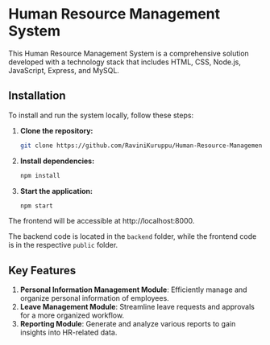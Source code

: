# Human Resource Management System

This Human Resource Management System is a comprehensive solution developed with a technology stack that includes HTML, CSS, Node.js, JavaScript, Express, and MySQL. 

## Installation

To install and run the system locally, follow these steps:

1. **Clone the repository:**
   ```bash
   git clone https://github.com/RaviniKuruppu/Human-Resource-Management-System.git
2. **Install dependencies:**
   ```bash
   npm install
3. **Start the application:**
   ```bash
   npm start

The frontend will be accessible at http://localhost:8000. 

The backend code is located in the `backend` folder, while the frontend code is in the respective `public` folder.

## Key Features
1. **Personal Information Management Module**: 
Efficiently manage and organize personal information of employees.
2. **Leave Management Module**:
Streamline leave requests and approvals for a more organized workflow.
3. **Reporting Module**:
Generate and analyze various reports to gain insights into HR-related data. 
